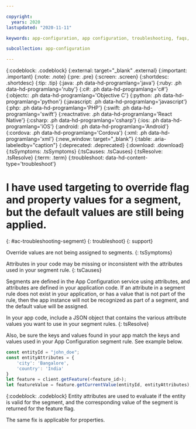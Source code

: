 ```yaml
---

copyright:
  years: 2020
lastupdated: "2020-11-11"

keywords: app-configuration, app configuration, troubleshooting, faqs, Frequently Asked Questions, question,

subcollection: app-configuration

---
```


{:codeblock: .codeblock}
{:external: target="_blank" .external}
{:important: .important}
{:note: .note}
{:pre: .pre}
{:screen: .screen}
{:shortdesc: .shortdesc}
{:tip: .tip}
{:java: .ph data-hd-programlang='java'}
{:ruby: .ph data-hd-programlang='ruby'}
{:c#: .ph data-hd-programlang='c#'}
{:objectc: .ph data-hd-programlang='Objective C'}
{:python: .ph data-hd-programlang='python'}
{:javascript: .ph data-hd-programlang='javascript'}
{:php: .ph data-hd-programlang='PHP'}
{:swift: .ph data-hd-programlang='swift'}
{:reactnative: .ph data-hd-programlang='React Native'}
{:csharp: .ph data-hd-programlang='csharp'}
{:ios: .ph data-hd-programlang='iOS'}
{:android: .ph data-hd-programlang='Android'}
{:cordova: .ph data-hd-programlang='Cordova'}
{:xml: .ph data-hd-programlang='xml'}
{:new_window: target="_blank"}
{:table: .aria-labeledby="caption"}
{:deprecated: .deprecated}
{:download: .download}
{:tsSymptoms: .tsSymptoms}
{:tsCauses: .tsCauses}
{:tsResolve: .tsResolve}
{:term: .term}
{:troubleshoot: data-hd-content-type='troubleshoot'}

#  I have used targeting to override flag and property values for a segment, but the default values are still being applied.  
{: #ac-troubleshooting-segment}
{: troubleshoot}
{: support}



Override values are not being assigned to segments.
{: tsSymptoms}


Attributes in your code may be missing or inconsistent with the attributes used in your segment rule.
{: tsCauses}

Segments are defined in the App Configuration service using attributes, and attributes are defined in your application code. If an attribute in a segment rule does not exist in your application, or has a value that is not part of the rule, then the app instance will not be recognized as part of a segment, and the default value will be assigned.



In your app code, include a JSON object that contains the various attribute values you want to use in your segment rules.
{: tsResolve}

Also, be sure the keys and values found in your app match the keys and values used in your App Configuration segment rule. See example below.
```javascript
const entityId = "john_doe";
const entityAttributes = {
    'city': 'Bangalore',
    'country': 'India'
}
let feature = client.getFeature(<feature_id>);
let featureValue = feature.getCurrentValue(entityId, entityAttributes);
```
{:codeblock: .codeblock}
Entity attributes are used to evaluate if the entity is valid for the segment, and the corresponding value of the segment is returned for the feature flag.

The same fix is applicable for properties.
